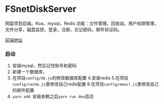 # FSnetDiskServer
网盘项目后端，Koa、mysql，Redis 
功能：文件管理，回收站，用户权限管理，文件分享，磁盘监控，登录，注册，忘记密码，邮件验证码。

[前端地址](https://github.com/fanzhouzhou98/FSnetDisk)


### 启动
1. 安装mysql，然后记住账号和密码
2. 新建一个数据库，
3. 在项目`config/db.js`的修改数据库配置
4.安装redis
5.在项目`config/cache.js`里修改自己redis配置
6.在项目`config/email.js`里修改自己的邮件配置
7. `yarn add `安装依赖之后`yarn run dev`启动
